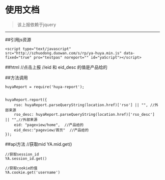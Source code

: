 
# 使用文档 #
	
> 该上报依赖于jquery

----------

##引用js资源
	
    <script type="text/javascript" src="http://szhuodong.duowan.com/s/rp/ya-huya.min.js" data-fixed="true" pro="testpas" noreport="" id="yaScript"></script>


##html
	//点击上报
	//eid 和 eid_desc 的值是产品给的 
	<div class="clickstat" eid="click/home/tjyx/tjyx8" eid_desc="点击/首页/推荐游戏/推荐游戏8"></div>

##方法调用

	huyaReport = require('huya-report');
	

	huyaReport.report({
        rso: huyaReport.parseQueryString(location.href)['rso'] || "", //外部来源
        rso_desc: huyaReport.parseQueryString(location.href)['rso_desc'] || "",//外部来源
        eid: "pageview/home",  //产品给的
        eid_desc:"pageview/首页"  //产品给的
    });


##api方法
	//获取mid
	YA.mid.get()

	//获取session_id
	YA.session_id.get()

	//获取cookie的值
	YA.cookie.get('username')